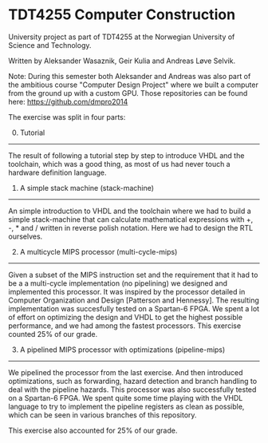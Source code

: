 TDT4255 Computer Construction
==========

University project as part of TDT4255 at the Norwegian University of Science and Technology.

Written by Aleksander Wasaznik, Geir Kulia and Andreas Løve Selvik.

Note: During this semester both Aleksander and Andreas was also part of the ambitious course "Computer Design Project" where we built a computer from the ground up with a custom GPU. Those repositories can be found here: https://github.com/dmpro2014

The exercise was split in four parts:

0. Tutorial
-----------
The result of following a tutorial step by step to introduce VHDL and the toolchain, which was a good thing, as most of us had never touch a hardware definition language.

1. A simple stack machine   (stack-machine)
-----------
An simple introduction to VHDL and the toolchain where we had to build a simple stack-machine that can calculate
mathematical expressions with +, -, * and / written in reverse polish notation.
Here we had to design the RTL ourselves.

2. A multicycle MIPS processor (multi-cycle-mips)
-----------
Given a subset of the MIPS instruction set and the requirement that it had to be a a multi-cycle implementation (no pipelining) we designed and implemented this processor. It was inspired by the processor detailed in Computer Organization and Design [Patterson and Hennessy]. 
The resulting implementation was succesfully tested on a Spartan-6 FPGA.
We spent a lot of effort on optimizing the design and VHDL to get the highest possible performance, and we had among the fastest processors.
This exercise counted 25% of our grade.


3. A pipelined MIPS processor with optimizations (pipeline-mips)
----------
We pipelined the processor from the last exercise. And then introduced optimizations, such as forwarding, hazard detection and branch handling to deal with the pipeline hazards.
This processor was also successfully tested on a Spartan-6 FPGA.
We spent quite some time playing with the VHDL language to try to implement the pipeline registers as clean as possible, which can be seen in various branches of this repository.

This exercise also accounted for 25% of our grade.
